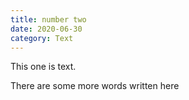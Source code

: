```yaml
---
title: number two
date: 2020-06-30
category: Text
---
```

This one is text.

There are some more words written here
